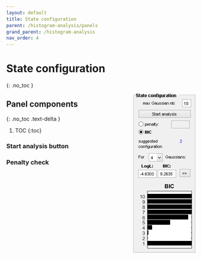 ```yaml
---
layout: default
title: State configuration
parent: /histogram-analysis/panels
grand_parent: /histogram-analysis
nav_order: 4
---
```


# State configuration
{: .no_toc }

<a href="../../assets/images/gui/HA-panel-state-configuration.png"><img src="../../assets/images/gui/HA-panel-state-configuration.png" style="float:right; max-width: 200px; margin-left: 15px;"/></a>

## Panel components
{: .no_toc .text-delta }

1. TOC
{:toc}

### 

### Start analysis button

### Penalty check


